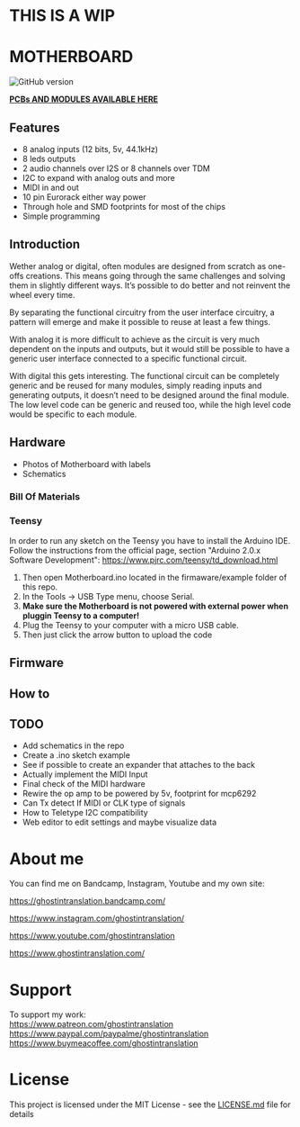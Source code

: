 # THIS IS A WIP

# MOTHERBOARD

![GitHub version](https://img.shields.io/github/v/release/ghostintranslation/motherboard.svg?include_prereleases)

**[PCBs AND MODULES AVAILABLE HERE](https://ghostintranslation.bandcamp.com/merch/)**

## Features

* 8 analog inputs (12 bits, 5v, 44.1kHz)
* 8 leds outputs
* 2 audio channels over I2S or 8 channels over TDM
* I2C to expand with analog outs and more
* MIDI in and out
* 10 pin Eurorack either way power
* Through hole and SMD footprints for most of the chips
* Simple programming

## Introduction

Wether analog or digital, often modules are designed from scratch as one-offs creations. This means going through the same challenges and solving them in slightly different ways. It’s possible to do better and not reinvent the wheel every time. 

By separating the functional circuitry from the user interface circuitry, a pattern will emerge and make it possible to reuse at least a few things. 

With analog it is more difficult to achieve as the circuit is very much dependent on the  inputs and outputs, but it would still be possible to have a generic user interface connected to a specific functional circuit. 

With digital this gets interesting. The functional circuit can be completely generic and be reused for many modules, simply reading inputs and generating outputs, it doesn’t need to be designed around the final module. The low level code can be generic and reused too, while the high level code would be specific to each module. 

## Hardware

- Photos of Motherboard with labels
- Schematics

### Bill Of Materials

### Teensy

In order to run any sketch on the Teensy you have to install the Arduino IDE. Follow the instructions from the official page, section "Arduino 2.0.x Software Development": https://www.pjrc.com/teensy/td_download.html

1. Then open Motherboard.ino located in the firmaware/example folder of this repo.
2. In the Tools -> USB Type menu, choose Serial.
3. **Make sure the Motherboard is not powered with external power when pluggin Teensy to a computer!**
3. Plug the Teensy to your computer with a micro USB cable.
4. Then just click the arrow button to upload the code

## Firmware

## How to 
## TODO
- Add schematics in the repo
- Create a .ino sketch example
- See if possible to create an expander that attaches to the back
- Actually implement the MIDI Input
- Final check of the MIDI hardware
- Rewire the op amp to be powered by 5v, footprint for mcp6292
- Can Tx detect If MIDI or CLK type of signals
- How to Teletype I2C compatibility
- Web editor to edit settings and maybe visualize data


# About me
You can find me on Bandcamp, Instagram, Youtube and my own site:

https://ghostintranslation.bandcamp.com/

https://www.instagram.com/ghostintranslation/

https://www.youtube.com/ghostintranslation

https://www.ghostintranslation.com/

# Support
To support my work:<br>
https://www.patreon.com/ghostintranslation
https://www.paypal.com/paypalme/ghostintranslation
https://www.buymeacoffee.com/ghostintranslation

# License

This project is licensed under the MIT License - see the [LICENSE.md](LICENSE.md) file for details